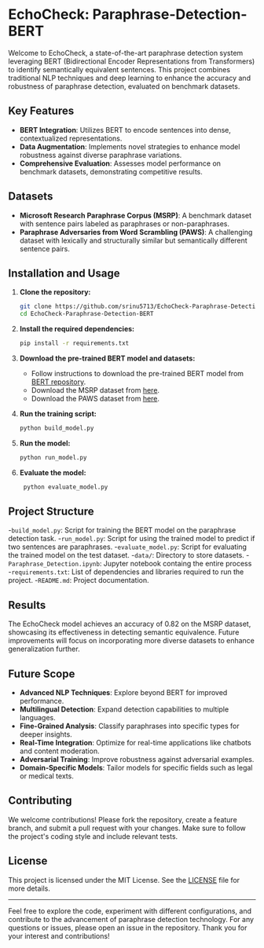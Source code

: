 # EchoCheck: Paraphrase-Detection-BERT

Welcome to EchoCheck, a state-of-the-art paraphrase detection system leveraging BERT (Bidirectional Encoder Representations from Transformers) to identify semantically equivalent sentences. This project combines traditional NLP techniques and deep learning to enhance the accuracy and robustness of paraphrase detection, evaluated on benchmark datasets.

## Key Features

- **BERT Integration**: Utilizes BERT to encode sentences into dense, contextualized representations.
- **Data Augmentation**: Implements novel strategies to enhance model robustness against diverse paraphrase variations.
- **Comprehensive Evaluation**: Assesses model performance on benchmark datasets, demonstrating competitive results.

## Datasets

- **Microsoft Research Paraphrase Corpus (MSRP)**: A benchmark dataset with sentence pairs labeled as paraphrases or non-paraphrases.
- **Paraphrase Adversaries from Word Scrambling (PAWS)**: A challenging dataset with lexically and structurally similar but semantically different sentence pairs.

## Installation and Usage

1. **Clone the repository:**
    ```sh
    git clone https://github.com/srinu5713/EchoCheck-Paraphrase-Detection-BERT.git
    cd EchoCheck-Paraphrase-Detection-BERT
    ```

2. **Install the required dependencies:**
    ```sh
    pip install -r requirements.txt
    ```

3. **Download the pre-trained BERT model and datasets:**
    - Follow instructions to download the pre-trained BERT model from [BERT repository](https://github.com/google-research/bert).
    - Download the MSRP dataset from [here](https://www.microsoft.com/en-us/download/details.aspx?id=52398).
    - Download the PAWS dataset from [here](https://github.com/google-research-datasets/paws).

4. **Run the training script:**
    ```sh
    python build_model.py

    ```
5. **Run the model:**
    ```sh
    python run_model.py
    ```

6. **Evaluate the model:**
   ```sh
    python evaluate_model.py
    ```

## Project Structure

-`build_model.py`: Script for training the BERT model on the paraphrase detection task.
-`run_model.py`: Script for using the trained model to predict if two sentences are paraphrases.
-`evaluate_model.py`: Script for evaluating the trained model on the test dataset.
-`data/`: Directory to store datasets.
-`Paraphrase_Detection.ipynb`: Jupyter notebook containg the entire process
-`requirements.txt`: List of dependencies and libraries required to run the project.
-`README.md`: Project documentation.


## Results

The EchoCheck model achieves an accuracy of 0.82 on the MSRP dataset, showcasing its effectiveness in detecting semantic equivalence. Future improvements will focus on incorporating more diverse datasets to enhance generalization further.

## Future Scope

- **Advanced NLP Techniques**: Explore beyond BERT for improved performance.
- **Multilingual Detection**: Expand detection capabilities to multiple languages.
- **Fine-Grained Analysis**: Classify paraphrases into specific types for deeper insights.
- **Real-Time Integration**: Optimize for real-time applications like chatbots and content moderation.
- **Adversarial Training**: Improve robustness against adversarial examples.
- **Domain-Specific Models**: Tailor models for specific fields such as legal or medical texts.

## Contributing

We welcome contributions! Please fork the repository, create a feature branch, and submit a pull request with your changes. Make sure to follow the project's coding style and include relevant tests.

## License

This project is licensed under the MIT License. See the [LICENSE](LICENSE) file for more details.

---

Feel free to explore the code, experiment with different configurations, and contribute to the advancement of paraphrase detection technology. For any questions or issues, please open an issue in the repository. Thank you for your interest and contributions!
